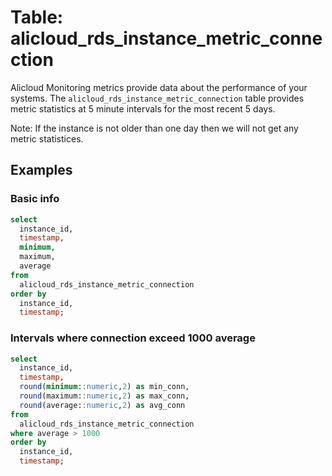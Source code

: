# Table: alicloud_rds_instance_metric_connection

Alicloud Monitoring metrics provide data about the performance of your systems. The `alicloud_rds_instance_metric_connection` table provides metric statistics at 5 minute intervals for the most recent 5 days.

Note: If the instance is not older than one day then we will not get any metric statistices.
## Examples

### Basic info

```sql
select
  instance_id,
  timestamp,
  minimum,
  maximum,
  average
from
  alicloud_rds_instance_metric_connection
order by
  instance_id,
  timestamp;
```

### Intervals where connection exceed 1000 average

```sql
select
  instance_id,
  timestamp,
  round(minimum::numeric,2) as min_conn,
  round(maximum::numeric,2) as max_conn,
  round(average::numeric,2) as avg_conn
from
  alicloud_rds_instance_metric_connection
where average > 1000
order by
  instance_id,
  timestamp;
```